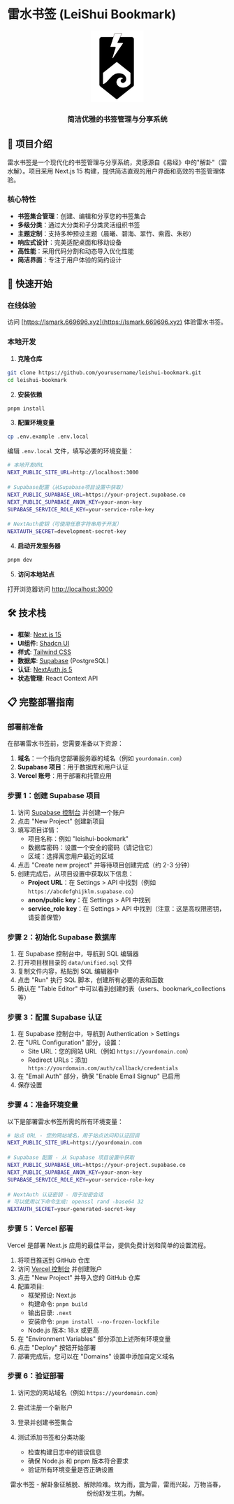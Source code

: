 # 雷水书签 (LeiShui Bookmark)

<div align="center">
  <img src="public/logo.svg" alt="雷水书签 Logo" width="120" />
  <h3>简洁优雅的书签管理与分享系统</h3>
</div>

## 📖 项目介绍

雷水书签是一个现代化的书签管理与分享系统，灵感源自《易经》中的"解卦"（雷水解）。项目采用 Next.js 15 构建，提供简洁直观的用户界面和高效的书签管理体验。

### 核心特性

- **书签集合管理**：创建、编辑和分享您的书签集合
- **多级分类**：通过大分类和子分类灵活组织书签
- **主题定制**：支持多种预设主题（晨曦、碧海、翠竹、紫霞、朱砂）
- **响应式设计**：完美适配桌面和移动设备
- **高性能**：采用代码分割和动态导入优化性能
- **简洁界面**：专注于用户体验的简约设计

## 🚀 快速开始

### 在线体验

访问 [https://lsmark.669696.xyz](https://lsmark.669696.xyz) 体验雷水书签。

### 本地开发

1. **克隆仓库**

```bash
git clone https://github.com/yourusername/leishui-bookmark.git
cd leishui-bookmark
```

2. **安装依赖**

```bash
pnpm install
```

3. **配置环境变量**

```bash
cp .env.example .env.local
```

编辑 `.env.local` 文件，填写必要的环境变量：

```bash
# 本地开发URL
NEXT_PUBLIC_SITE_URL=http://localhost:3000

# Supabase配置（从Supabase项目设置中获取）
NEXT_PUBLIC_SUPABASE_URL=https://your-project.supabase.co
NEXT_PUBLIC_SUPABASE_ANON_KEY=your-anon-key
SUPABASE_SERVICE_ROLE_KEY=your-service-role-key

# NextAuth密钥（可使用任意字符串用于开发）
NEXTAUTH_SECRET=development-secret-key
```

4. **启动开发服务器**

```bash
pnpm dev
```

5. **访问本地站点**

打开浏览器访问 [http://localhost:3000](http://localhost:3000)

## 🛠️ 技术栈

- **框架**: [Next.js 15](https://nextjs.org/)
- **UI组件**: [Shadcn UI](https://ui.shadcn.com/)
- **样式**: [Tailwind CSS](https://tailwindcss.com/)
- **数据库**: [Supabase](https://supabase.com/) (PostgreSQL)
- **认证**: [NextAuth.js 5](https://next-auth.js.org/)
- **状态管理**: React Context API

## 📋 完整部署指南

### 部署前准备

在部署雷水书签前，您需要准备以下资源：

1. **域名**：一个指向您部署服务器的域名（例如 `yourdomain.com`）
2. **Supabase 项目**：用于数据库和用户认证
3. **Vercel 账号**：用于部署和托管应用

### 步骤 1：创建 Supabase 项目

1. 访问 [Supabase 控制台](https://app.supabase.com/) 并创建一个账户
2. 点击 "New Project" 创建新项目
3. 填写项目详情：
   - 项目名称：例如 "leishui-bookmark"
   - 数据库密码：设置一个安全的密码（请记住它）
   - 区域：选择离您用户最近的区域
4. 点击 "Create new project" 并等待项目创建完成（约 2-3 分钟）
5. 创建完成后，从项目设置中获取以下信息：
   - **Project URL**：在 Settings > API 中找到（例如 `https://abcdefghijklm.supabase.co`）
   - **anon/public key**：在 Settings > API 中找到
   - **service_role key**：在 Settings > API 中找到（注意：这是高权限密钥，请妥善保管）

### 步骤 2：初始化 Supabase 数据库

1. 在 Supabase 控制台中，导航到 SQL 编辑器
2. 打开项目根目录的 `data/unified.sql` 文件
3. 复制文件内容，粘贴到 SQL 编辑器中
4. 点击 "Run" 执行 SQL 脚本，创建所有必要的表和函数
5. 确认在 "Table Editor" 中可以看到创建的表（users、bookmark_collections 等）

### 步骤 3：配置 Supabase 认证

1. 在 Supabase 控制台中，导航到 Authentication > Settings
2. 在 "URL Configuration" 部分，设置：
   - Site URL：您的网站 URL（例如 `https://yourdomain.com`）
   - Redirect URLs：添加 `https://yourdomain.com/auth/callback/credentials`
3. 在 "Email Auth" 部分，确保 "Enable Email Signup" 已启用
4. 保存设置

### 步骤 4：准备环境变量

以下是部署雷水书签所需的所有环境变量：

```bash
# 站点 URL - 您的网站域名，用于站点访问和认证回调
NEXT_PUBLIC_SITE_URL=https://yourdomain.com

# Supabase 配置 - 从 Supabase 项目设置中获取
NEXT_PUBLIC_SUPABASE_URL=https://your-project.supabase.co
NEXT_PUBLIC_SUPABASE_ANON_KEY=your-anon-key
SUPABASE_SERVICE_ROLE_KEY=your-service-role-key

# NextAuth 认证密钥 - 用于加密会话
# 可以使用以下命令生成: openssl rand -base64 32
NEXTAUTH_SECRET=your-generated-secret-key
```

### 步骤 5：Vercel 部署

Vercel 是部署 Next.js 应用的最佳平台，提供免费计划和简单的设置流程。

1. 将项目推送到 GitHub 仓库
2. 访问 [Vercel 控制台](https://vercel.com/) 并创建账户
3. 点击 "New Project" 并导入您的 GitHub 仓库
4. 配置项目:
   - 框架预设: Next.js
   - 构建命令: `pnpm build`
   - 输出目录: `.next`
   - 安装命令: `pnpm install --no-frozen-lockfile`
   - Node.js 版本: 18.x 或更高
5. 在 "Environment Variables" 部分添加上述所有环境变量
6. 点击 "Deploy" 按钮开始部署
7. 部署完成后，您可以在 "Domains" 设置中添加自定义域名

### 步骤 6：验证部署

1. 访问您的网站域名（例如 `https://yourdomain.com`）
2. 尝试注册一个新账户
3. 登录并创建书签集合
4. 测试添加书签和分类功能

   - 检查构建日志中的错误信息
   - 确保 Node.js 和 pnpm 版本符合要求
   - 验证所有环境变量是否正确设置


<div align="center">
  <p>雷水书签 - 解卦象征解脱、解除险难。坎为雨，震为雷，雷雨兴起，万物当春，纷纷舒发生机，为解。</p>
</div>
